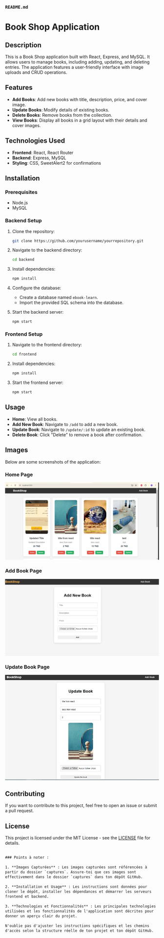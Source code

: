 ### `README.md`


# Book Shop Application

## Description

This is a Book Shop application built with React, Express, and MySQL. It allows users to manage books, including adding, updating, and deleting entries. The application features a user-friendly interface with image uploads and CRUD operations.

## Features

- **Add Books**: Add new books with title, description, price, and cover image.
- **Update Books**: Modify details of existing books.
- **Delete Books**: Remove books from the collection.
- **View Books**: Display all books in a grid layout with their details and cover images.

## Technologies Used

- **Frontend**: React, React Router
- **Backend**: Express, MySQL
- **Styling**: CSS, SweetAlert2 for confirmations

## Installation

### Prerequisites

- Node.js
- MySQL

### Backend Setup

1. Clone the repository:
   ```bash
   git clone https://github.com/yourusername/yourrepository.git
   ```
2. Navigate to the backend directory:
   ```bash
   cd backend
   ```
3. Install dependencies:
   ```bash
   npm install
   ```
4. Configure the database:
   - Create a database named `ebook-learn`.
   - Import the provided SQL schema into the database.

5. Start the backend server:
   ```bash
   npm start
   ```

### Frontend Setup

1. Navigate to the frontend directory:
   ```bash
   cd frontend
   ```
2. Install dependencies:
   ```bash
   npm install
   ```
3. Start the frontend server:
   ```bash
   npm start
   ```

## Usage

- **Home**: View all books.
- **Add New Book**: Navigate to `/add` to add a new book.
- **Update Book**: Navigate to `/update/:id` to update an existing book.
- **Delete Book**: Click "Delete" to remove a book after confirmation.

## Images

Below are some screenshots of the application:

### Home Page
![Home Page](captures/image01.jpg)

### Add Book Page
![Add Book Page](captures/image02.jpg)

### Update Book Page
![Update Book Page](captures/image03.jpg)

## Contributing

If you want to contribute to this project, feel free to open an issue or submit a pull request.

## License

This project is licensed under the MIT License - see the [LICENSE](LICENSE) file for details.
```

### Points à noter :

1. **Images Capturées** : Les images capturées sont référencées à partir du dossier `captures`. Assure-toi que ces images sont effectivement dans le dossier `captures` dans ton dépôt GitHub.

2. **Installation et Usage** : Les instructions sont données pour cloner le dépôt, installer les dépendances et démarrer les serveurs frontend et backend.

3. **Technologies et Fonctionnalités** : Les principales technologies utilisées et les fonctionnalités de l'application sont décrites pour donner un aperçu clair du projet.

N'oublie pas d'ajuster les instructions spécifiques et les chemins d'accès selon la structure réelle de ton projet et ton dépôt GitHub.

